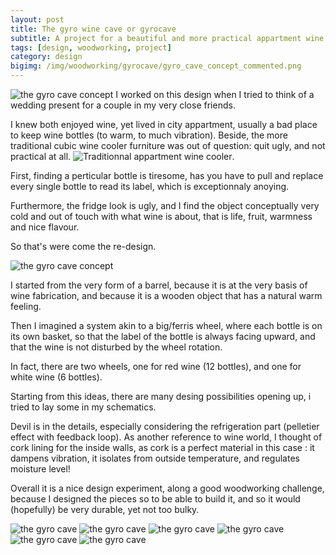 ```yaml
---
layout: post
title: The gyro wine cave or gyrocave
subtitle: A project for a beautiful and more practical appartment wine cooler
tags: [design, woodworking, project]
category: design
bigimg: /img/woodworking/gyrocave/gyro_cave_concept_commented.png
---
```

![the gyro cave concept](/img/woodworking/gyrocave/gyro_cave_concept_commented.png)
I worked on this design when I tried to think of a wedding present for a couple in my very close friends.

I knew both enjoyed wine, yet lived in city appartment, usually a bad place to keep wine bottles 
(to warm, to much vibration).
Beside, the more traditional cubic wine cooler furniture was out of question:
quit ugly, and not practical at all.
![Traditionnal appartment wine cooler](/img/woodworking/gyrocave/wine_cooler_example.jpg).

First, finding a perticular bottle is tiresome, has you have to pull and replace every single bottle 
to read its label, which is exceptionnaly anoying.


Furthermore, the fridge look is ugly, and I find the object conceptually very cold and out of touch with what wine is about,
that is life, fruit, warmness and nice flavour.


So that's were come the re-design.

![the gyro cave concept](/img/woodworking/gyrocave/gyro_cave_concept.jpg)

I started from the very form of a barrel, because it is at the very basis of wine fabrication,
and because it is a wooden object that has a natural warm feeling. 

Then I imagined a system akin to a big/ferris wheel, where each bottle is on its own basket,
so that the label of the bottle is always facing upward, 
and that the wine is not disturbed by the wheel rotation.

In fact, there are two wheels, one for red wine (12 bottles), and one for white wine (6 bottles).

Starting from this ideas, there are many desing possibilities opening up, 
i tried to lay some in my schematics.


Devil is in the details, especially considering the refrigeration part (pelletier effect with feedback loop).
As another reference to wine world, I thought of cork lining for the inside walls, 
as cork is a perfect material in this case : it dampens vibration, it isolates from outside temperature,
and regulates moisture level!

Overall it is a nice design experiment, along a good woodworking challenge,
because I designed the pieces so to be able to build it, and so it would (hopefully)
be very durable, yet not too bulky.

![the gyro cave](/img/woodworking/gyrocave/gyro_cave_1.jpg)
![the gyro cave](/img/woodworking/gyrocave/gyro_cave_2.jpg)
![the gyro cave](/img/woodworking/gyrocave/gyro_cave_3.jpg)
![the gyro cave](/img/woodworking/gyrocave/gyro_cave_4.jpg)
![the gyro cave](/img/woodworking/gyrocave/gyro_cave_5.jpg)
![the gyro cave](/img/woodworking/gyrocave/gyro_cave_6.jpg)
